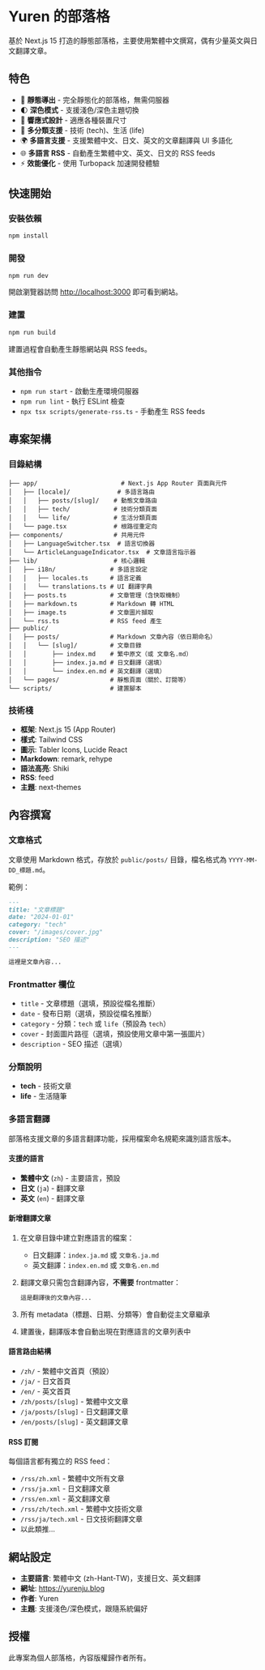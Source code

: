 # Yuren 的部落格

基於 Next.js 15 打造的靜態部落格，主要使用繁體中文撰寫，偶有少量英文與日文翻譯文章。

## 特色

- 📝 **靜態導出** - 完全靜態化的部落格，無需伺服器
- 🌓 **深色模式** - 支援淺色/深色主題切換
- 📱 **響應式設計** - 適應各種裝置尺寸
- 🔖 **多分類支援** - 技術 (tech)、生活 (life)
- 🌍 **多語言支援** - 支援繁體中文、日文、英文的文章翻譯與 UI 多語化
- 🌐 **多語言 RSS** - 自動產生繁體中文、英文、日文的 RSS feeds
- ⚡ **效能優化** - 使用 Turbopack 加速開發體驗

## 快速開始

### 安裝依賴

```bash
npm install
```

### 開發

```bash
npm run dev
```

開啟瀏覽器訪問 [http://localhost:3000](http://localhost:3000) 即可看到網站。

### 建置

```bash
npm run build
```

建置過程會自動產生靜態網站與 RSS feeds。

### 其他指令

- `npm run start` - 啟動生產環境伺服器
- `npm run lint` - 執行 ESLint 檢查
- `npx tsx scripts/generate-rss.ts` - 手動產生 RSS feeds

## 專案架構

### 目錄結構

```
├── app/                       # Next.js App Router 頁面與元件
│   ├── [locale]/             # 多語言路由
│   │   ├── posts/[slug]/    # 動態文章路由
│   │   ├── tech/            # 技術分類頁面
│   │   └── life/            # 生活分類頁面
│   └── page.tsx             # 根路徑重定向
├── components/              # 共用元件
│   ├── LanguageSwitcher.tsx  # 語言切換器
│   └── ArticleLanguageIndicator.tsx  # 文章語言指示器
├── lib/                     # 核心邏輯
│   ├── i18n/               # 多語言設定
│   │   ├── locales.ts      # 語言定義
│   │   └── translations.ts # UI 翻譯字典
│   ├── posts.ts            # 文章管理（含快取機制）
│   ├── markdown.ts         # Markdown 轉 HTML
│   ├── image.ts            # 文章圖片擷取
│   └── rss.ts              # RSS feed 產生
├── public/
│   ├── posts/              # Markdown 文章內容（依日期命名）
│   │   └── [slug]/         # 文章目錄
│   │       ├── index.md    # 繁中原文（或 文章名.md）
│   │       ├── index.ja.md # 日文翻譯（選填）
│   │       └── index.en.md # 英文翻譯（選填）
│   └── pages/              # 靜態頁面（關於、訂閱等）
└── scripts/                # 建置腳本
```

### 技術棧

- **框架**: Next.js 15 (App Router)
- **樣式**: Tailwind CSS
- **圖示**: Tabler Icons, Lucide React
- **Markdown**: remark, rehype
- **語法高亮**: Shiki
- **RSS**: feed
- **主題**: next-themes

## 內容撰寫

### 文章格式

文章使用 Markdown 格式，存放於 `public/posts/` 目錄，檔名格式為 `YYYY-MM-DD_標題.md`。

範例：

```markdown
---
title: "文章標題"
date: "2024-01-01"
category: "tech"
cover: "/images/cover.jpg"
description: "SEO 描述"
---

這裡是文章內容...
```

### Frontmatter 欄位

- `title` - 文章標題（選填，預設從檔名推斷）
- `date` - 發布日期（選填，預設從檔名推斷）
- `category` - 分類：`tech` 或 `life`（預設為 `tech`）
- `cover` - 封面圖片路徑（選填，預設使用文章中第一張圖片）
- `description` - SEO 描述（選填）

### 分類說明

- **tech** - 技術文章
- **life** - 生活隨筆

### 多語言翻譯

部落格支援文章的多語言翻譯功能，採用檔案命名規範來識別語言版本。

#### 支援的語言

- **繁體中文** (`zh`) - 主要語言，預設
- **日文** (`ja`) - 翻譯文章
- **英文** (`en`) - 翻譯文章

#### 新增翻譯文章

1. 在文章目錄中建立對應語言的檔案：
   - 日文翻譯：`index.ja.md` 或 `文章名.ja.md`
   - 英文翻譯：`index.en.md` 或 `文章名.en.md`

2. 翻譯文章只需包含翻譯內容，**不需要** frontmatter：
   ```markdown
   這是翻譯後的文章內容...
   ```

3. 所有 metadata（標題、日期、分類等）會自動從主文章繼承

4. 建置後，翻譯版本會自動出現在對應語言的文章列表中

#### 語言路由結構

- `/zh/` - 繁體中文首頁（預設）
- `/ja/` - 日文首頁
- `/en/` - 英文首頁
- `/zh/posts/[slug]` - 繁體中文文章
- `/ja/posts/[slug]` - 日文翻譯文章
- `/en/posts/[slug]` - 英文翻譯文章

#### RSS 訂閱

每個語言都有獨立的 RSS feed：

- `/rss/zh.xml` - 繁體中文所有文章
- `/rss/ja.xml` - 日文翻譯文章
- `/rss/en.xml` - 英文翻譯文章
- `/rss/zh/tech.xml` - 繁體中文技術文章
- `/rss/ja/tech.xml` - 日文技術翻譯文章
- 以此類推...

## 網站設定

- **主要語言**: 繁體中文 (zh-Hant-TW)，支援日文、英文翻譯
- **網址**: https://yurenju.blog
- **作者**: Yuren
- **主題**: 支援淺色/深色模式，跟隨系統偏好

## 授權

此專案為個人部落格，內容版權歸作者所有。
